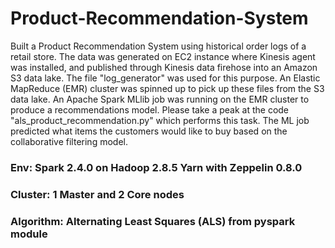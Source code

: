 # Product-Recommendation-System

Built a Product Recommendation System using historical order logs of a retail store. The data was generated on EC2 instance where Kinesis agent was installed, and published through Kinesis data firehose into an Amazon S3 data lake. The file "log_generator" was used for this purpose. An Elastic MapReduce (EMR) cluster was spinned up to pick up these files from the S3 data lake. An Apache Spark MLlib job was running on the EMR cluster to produce a recommendations model. Please take a peak at the code "als_product_recommendation.py" which performs this task. The ML job predicted what items the customers would like to buy based on the collaborative filtering model.

### Env: Spark 2.4.0 on Hadoop 2.8.5 Yarn with Zeppelin 0.8.0
### Cluster: 1 Master and 2 Core nodes
### Algorithm: Alternating Least Squares (ALS) from pyspark module
